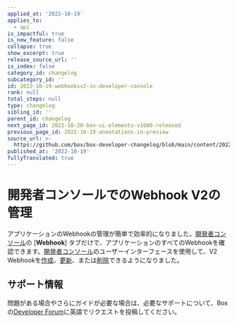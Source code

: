 ```yaml
---
applied_at: '2022-10-19'
applies_to:
  - api
is_impactful: true
is_new_feature: false
collapse: true
show_excerpt: true
release_source_url: ''
is_index: false
category_id: changelog
subcategory_id: ''
id: 2022-10-19-webhooksv2-in-developer-console
rank: null
total_steps: null
type: changelog
sibling_id: ''
parent_id: changelog
next_page_id: 2022-10-20-box-ui-elements-v1600-released
previous_page_id: 2022-10-19-annotations-in-preview
source_url: >-
  https://github.com/box/box-developer-changelog/blob/main/content/2022/10-19-webhooksv2-in-developer-console.md
published_at: '2022-10-19'
fullyTranslated: true
---
```

# 開発者コンソールでのWebhook V2の管理

アプリケーションのWebhookの管理が簡単で効率的になりました。[開発者コンソール][console]の \[**Webhook**] タブだけで、アプリケーションのすべてのWebhookを確認できます。[開発者コンソール][console]のユーザーインターフェースを使用して、V2 Webhookを[作成][1]、[更新][2]、または[削除][3]できるようになりました。

## サポート情報

問題がある場合やさらにガイドが必要な場合は、必要なサポートについて、Boxの[Developer Forum][5]に英語でリクエストを投稿してください。

[1]: g://webhooks/v2/create-v2

[2]: g://webhooks/v2/update-v2

[3]: g://webhooks/v2/delete-v2

[4]: https://support.box.com/hc/en-us/sections/360009473734-Box-Partner-Resources

[5]: https://support.box.com/hc/en-us/community/topics/360001932973-Platform-and-Developer-Forum

[console]: https://app.box.com/developers/console
